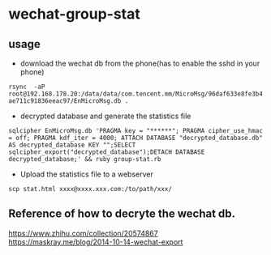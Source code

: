 # wechat-group-stat


## usage

- download the wechat db from the phone(has to enable the sshd in your phone)

 `rsync  -aP root@192.168.178.20:/data/data/com.tencent.mm/MicroMsg/96daf633e8fe3b4ae711c91836eeac97/EnMicroMsg.db .`

- decrypted database and generate the statistics file

```
sqlcipher EnMicroMsg.db 'PRAGMA key = "******"; PRAGMA cipher_use_hmac = off; PRAGMA kdf_iter = 4000; ATTACH DATABASE "decrypted_database.db" AS decrypted_database KEY "";SELECT sqlcipher_export("decrypted_database");DETACH DATABASE decrypted_database;' && ruby group-stat.rb  
```



- Upload the statistics file to a webserver

`scp stat.html xxxx@xxxx.xxx.com:/to/path/xxx/`


## Reference of how to decryte the wechat db.

https://www.zhihu.com/collection/20574867  
https://maskray.me/blog/2014-10-14-wechat-export  
